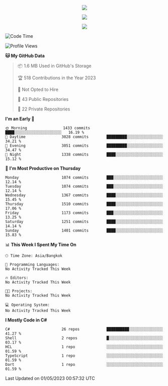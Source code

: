 <p align="center">
  <a href="say-hi.gif"> 
    <img align="center" src="say-hi.gif"/>
  </a>
</p>
<p align="center">
  <a href="https://github.com/htthinh1999">
    <img align="center" src="https://github-readme-stats-kappa-pink.vercel.app/api?username=htthinh1999&show_icons=true&count_private=true&theme=dracula"/>
  </a>
</p>
<p align="center">
  <a href="https://github.com/htthinh1999">
    <img src="https://github-readme-stats-kappa-pink.vercel.app/api/top-langs/?username=htthinh1999&layout=compact&langs_count=6&count_private=true&hide=tsql,hlsl,glsl,shaderlab&theme=dracula"/>
  </a>
</p>

<!--START_SECTION:waka-->
![Code Time](http://img.shields.io/badge/Code%20Time-0%20secs-blue)

![Profile Views](http://img.shields.io/badge/Profile%20Views-0-blue)

**🐱 My GitHub Data** 

> 📦 1.6 MB Used in GitHub's Storage 
 > 
> 🏆 518 Contributions in the Year 2023
 > 
> 🚫 Not Opted to Hire
 > 
> 📜 43 Public Repositories 
 > 
> 🔑 22 Private Repositories 
 > 
**I'm an Early 🐤** 

```text
🌞 Morning                1433 commits        ████░░░░░░░░░░░░░░░░░░░░░   16.19 % 
🌆 Daytime                3028 commits        █████████░░░░░░░░░░░░░░░░   34.21 % 
🌃 Evening                3051 commits        █████████░░░░░░░░░░░░░░░░   34.47 % 
🌙 Night                  1338 commits        ████░░░░░░░░░░░░░░░░░░░░░   15.12 % 
```
📅 **I'm Most Productive on Thursday** 

```text
Monday                   1074 commits        ███░░░░░░░░░░░░░░░░░░░░░░   12.14 % 
Tuesday                  1074 commits        ███░░░░░░░░░░░░░░░░░░░░░░   12.14 % 
Wednesday                1367 commits        ████░░░░░░░░░░░░░░░░░░░░░   15.45 % 
Thursday                 1510 commits        ████░░░░░░░░░░░░░░░░░░░░░   17.06 % 
Friday                   1173 commits        ███░░░░░░░░░░░░░░░░░░░░░░   13.25 % 
Saturday                 1251 commits        ████░░░░░░░░░░░░░░░░░░░░░   14.14 % 
Sunday                   1401 commits        ████░░░░░░░░░░░░░░░░░░░░░   15.83 % 
```


📊 **This Week I Spent My Time On** 

```text
🕑︎ Time Zone: Asia/Bangkok

💬 Programming Languages: 
No Activity Tracked This Week

🔥 Editors: 
No Activity Tracked This Week

🐱‍💻 Projects: 
No Activity Tracked This Week

💻 Operating System: 
No Activity Tracked This Week
```

**I Mostly Code in C#** 

```text
C#                       26 repos            ██████████░░░░░░░░░░░░░░░   41.27 % 
Shell                    2 repos             █░░░░░░░░░░░░░░░░░░░░░░░░   03.17 % 
HCL                      1 repo              ░░░░░░░░░░░░░░░░░░░░░░░░░   01.59 % 
TypeScript               1 repo              ░░░░░░░░░░░░░░░░░░░░░░░░░   01.59 % 
Dart                     1 repo              ░░░░░░░░░░░░░░░░░░░░░░░░░   01.59 % 
```




 Last Updated on 01/05/2023 00:57:32 UTC
<!--END_SECTION:waka-->
